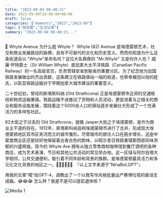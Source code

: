 ```yaml
---
title: "2023-09-04 06:40:21"
date: 2023-09-04T10:00:00+08:00
draft: false
categories: ["moments","2023","2023-09"]
tags: ["朋友圈","生活记录"]
summary: "2023-09-04 06:40:21..."
---
```


🤔 Whyte Avenue 为什么姓 Whyte？
​
​Whyte (82) Avenue 是埃德蒙顿艺术、社交和商业发展跳动的脉搏，具有不可替代的文化和历史意义。然而你知道为什么这条街道会以 "Whyte"来命名吗？这位大名鼎鼎的 "Mr.Whyte" 又是何许人也？
​
​威廉·怀特爵士（Sir William Whyte）是加拿大太平洋铁路（Canadian Pacific Railway）的一名高级官员，负责管辖安省到魁省的重要分区。为了纪念他为加国铁路发展做出的杰出贡献，这条建立在铁路驿站一端的街道，也荣幸被冠以他的姓氏，以彰显铁路运输对于早期加拿大城市建设的重要意义。

二十世纪初，曾经的斯塔斯科纳 (Old Strathcona) 正是埃德蒙顿市近郊的交通枢纽和物资运输重镇。铁路运输不进推动了货物和人员流动，更促进着与之相关的商业和服务设施发展，围绕着这个5000余人口的驿站逐步发展壮大形成了一个充满活力的多样性社区。

82大街之于过去的 Old Strathcona，就像 Jasper大街之于埃德蒙顿，是作为商业主干道的存在。1912年，斯塔斯科纳县和埃德蒙顿市进行了合并，形成现大埃德蒙顿地区双市区夹河而立的城市雏形。尽管城市的居住人口在稳步增长，这座中密度商业区还是较好地保留着古香古色的韵味，以昭示昔日铁路重镇那西部风味浓郁的兴盛辉煌。
​
​现今的 Whyte Ave 拥有从独立零售商和咖啡馆到餐厅酒吧的各种商店，成为艺术表演、节日和其他公共活动的常见举办地。这一区域与阿尔伯塔大学相邻，公共交通便利，吸引着不同年龄和背景的族群。是埃德蒙顿最具活力和多元化文化背景的地区之一。
​
​👏🏻👏🏻👏🏻
​
『​以上文字来源于“NinaBot.GPT”』

​用我的文章“喂”给GPT-4，调教出了一个以我写作风格批量出产赛博垃圾的废话生成器。😂😂😂 怎么样？我是不是可以提前退休啦？

![Media 1](/Moments/photos/2023-09-04/202309040640210.jpg)


